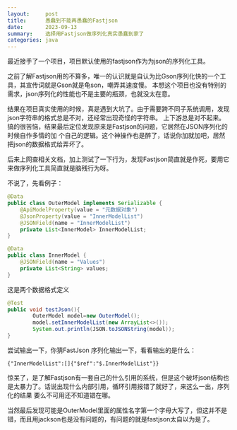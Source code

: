 ```yaml
---
layout:     post
title:      愚蠢到不能再愚蠢的Fastjson
date:       2023-09-13
summary:    选择用Fastjson做序列化真实愚蠢到家了
categories: java
---
```

最近接手了一个项目，项目默认使用的fastjson作为为json的序列化工具。

之前了解Fastjson用的不算多，唯一的认识就是自认为比Gson序列化快的一个工具，其宣传词就是Gson就是龟son，嘲弄其速度慢。
本想这个项目也没有特别的需求，json序列化的性能也不是主要的瓶颈，也就没太在意。

结果在项目真实使用的时候，真是遇到大坑了。由于需要跨不同子系统调用，发现json字符串的格式总是不对，还经常出现奇怪的字符串。
上下游总是对不起来。搞的很苦恼，结果最后定位发现原来是Fastjson的问题，它居然在JSON序列化的时候自作多情的加
个自己的逻辑。这个神操作也是醉了，话说你加就加吧，居然把json的数据格式给弄坏了。

后来上网查相关文档，加上测试了一下行为，发现Fastjson简直就是作死，要用它来做序列化工具简直就是脑残行为呀。

不说了，先看例子：
```java
@Data
public class OuterModel implements Serializable {
    @ApiModelProperty(value = "元数据对象")
    @JsonProperty(value = "InnerModelList")
    @JSONField(name = "InnerModelList")
    private List<InnerModel> InnerModelList;
}

@Data
public class InnerModel {
    @JSONField(name = "Values")
    private List<String> values;
}
```
这是两个数据格式定义
```java
@Test
public void testJson(){
        OuterModel model=new OuterModel();
        model.setInnerModelList(new ArrayList<>());
        System.out.println(JSON.toJSONString(model));
}
```
尝试输出一下，你猜FastJson 序列化输出一下，看看输出的是什么：
```text
{"InnerModelList":[]{"$ref":"$.InnerModelList"}}
```
惊呆了，是了解Fastjson有一套自己的什么引用的系统，但是这个破坏json结构也是太暴力了。话说出现什么内部引用，循环引用报错了就好了，来这么一出，序列化的结果
要么不可用还不知道错在哪。

当然最后发现可能是OuterModel里面的属性名字第一个字母大写了，但这并不是错，而且用jackson也是没有问题的，有问题的就是fastjson太自以为是了。